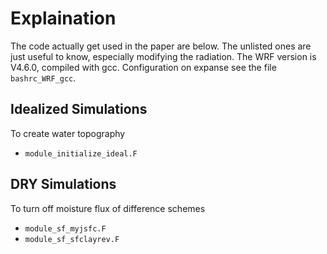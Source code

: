 # Explaination

The code actually get used in the paper are below. The unlisted ones are just useful to know, especially modifying the radiation.
The WRF version is V4.6.0, compiled with gcc. Configuration on expanse see the file `bashrc_WRF_gcc`.


## Idealized Simulations

To create water topography
- `module_initialize_ideal.F`


## DRY Simulations

To turn off moisture flux of difference schemes
- `module_sf_myjsfc.F`
- `module_sf_sfclayrev.F`
